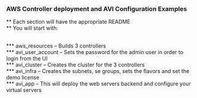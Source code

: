 ### AWS Controller deployment and AVI Configuration Examples
** Each section will have the appropriate README <br />
** You will start with: <br /> <br />

*** aws_resources – Builds 3 controllers <br/> 
*** avi_user_account – Sets the password for the admin user in order to login from the UI <br/> 
*** avi_cluster – Creates the cluster for the 3 controllers <br/> 
*** avi_infra – Creates the subnets, se groups, sets the flavors and set the demo license <br/>
*** avi_app – This will deploy the web servers backend and configure your virtual servers <br/>
